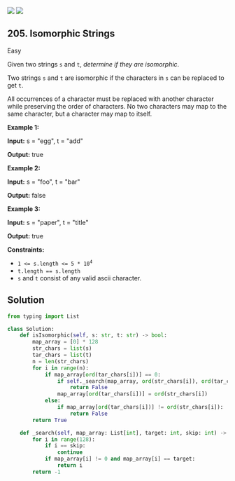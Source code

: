 [![](https://img.shields.io/github/stars/LeetCode-in-Python/LeetCode-in-Python?label=Stars&style=flat-square)](https://github.com/LeetCode-in-Python/LeetCode-in-Python)
[![](https://img.shields.io/github/forks/LeetCode-in-Python/LeetCode-in-Python?label=Fork%20me%20on%20GitHub%20&style=flat-square)](https://github.com/LeetCode-in-Python/LeetCode-in-Python/fork)

## 205\. Isomorphic Strings

Easy

Given two strings `s` and `t`, _determine if they are isomorphic_.

Two strings `s` and `t` are isomorphic if the characters in `s` can be replaced to get `t`.

All occurrences of a character must be replaced with another character while preserving the order of characters. No two characters may map to the same character, but a character may map to itself.

**Example 1:**

**Input:** s = "egg", t = "add"

**Output:** true 

**Example 2:**

**Input:** s = "foo", t = "bar"

**Output:** false 

**Example 3:**

**Input:** s = "paper", t = "title"

**Output:** true 

**Constraints:**

*   <code>1 <= s.length <= 5 * 10<sup>4</sup></code>
*   `t.length == s.length`
*   `s` and `t` consist of any valid ascii character.

## Solution

```python
from typing import List

class Solution:
    def isIsomorphic(self, s: str, t: str) -> bool:
        map_array = [0] * 128
        str_chars = list(s)
        tar_chars = list(t)
        n = len(str_chars)
        for i in range(n):
            if map_array[ord(tar_chars[i])] == 0:
                if self._search(map_array, ord(str_chars[i]), ord(tar_chars[i])) != -1:
                    return False
                map_array[ord(tar_chars[i])] = ord(str_chars[i])
            else:
                if map_array[ord(tar_chars[i])] != ord(str_chars[i]):
                    return False
        return True

    def _search(self, map_array: List[int], target: int, skip: int) -> int:
        for i in range(128):
            if i == skip:
                continue
            if map_array[i] != 0 and map_array[i] == target:
                return i
        return -1
```